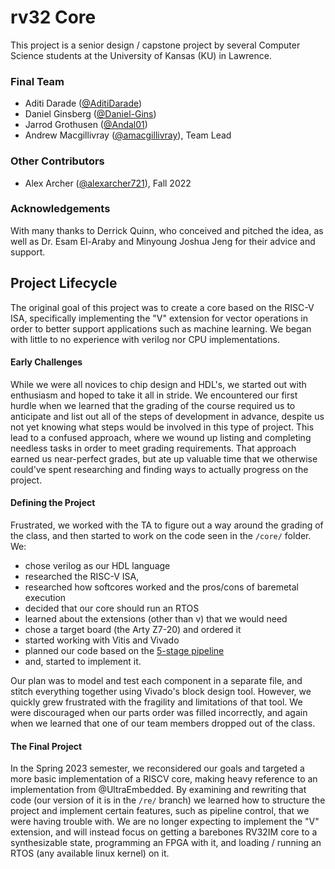 rv32 Core
=========

This project is a senior design / capstone project by several Computer Science students at the University of Kansas (KU) in Lawrence.

### Final Team
 - Aditi Darade ([@AditiDarade](https://github.com/AditiDarade))
 - Daniel Ginsberg ([@Daniel-Gins](https://github.com/Daniel-Gins))
 - Jarrod Grothusen ([@Andal01](https://github.com/Andal01))
 - Andrew Macgillivray ([@amacgillivray](https://github.com/amacgillivray)), Team Lead

### Other Contributors
 - Alex Archer ([@alexarcher721](https://github.com/alexarcher721)), Fall 2022

### Acknowledgements
With many thanks to Derrick Quinn, who conceived and pitched the idea, as well as Dr. Esam El-Araby and Minyoung Joshua Jeng for their advice and support.

## Project Lifecycle

The original goal of this project was to create a core based on the RISC-V ISA, specifically implementing the "V" extension for vector operations in order to better support applications such as machine learning. We began with little to no experience with verilog nor CPU implementations. 

#### Early Challenges
While we were all novices to chip design and HDL's, we started out with enthusiasm and hoped to take it all in stride. We encountered our first hurdle when we learned that the grading of the course required us to anticipate and list out all of the steps of development in advance, despite us not yet knowing what steps would be involved in this type of project. This lead to a confused approach, where we wound up listing and completing needless tasks in order to meet grading requirements. That approach earned us near-perfect grades, but ate up valuable time that we otherwise could've spent researching and finding ways to actually progress on the project. 

#### Defining the Project
Frustrated, we worked with the TA to figure out a way around the grading of the class, and then started to work on the code seen in the `/core/` folder. We:

 - chose verilog as our HDL language
 - researched the RISC-V ISA, 
 - researched how softcores worked and the pros/cons of baremetal execution
 - decided that our core should run an RTOS
 - learned about the extensions (other than v) that we would need
 - chose a target board (the Arty Z7-20) and ordered it
 - started working with Vitis and Vivado
 - planned our code based on the [5-stage pipeline](https://webriscv.dii.unisi.it/)
 - and, started to implement it.

Our plan was to model and test each component in a separate file, and stitch everything together using Vivado's block design tool. However, we quickly grew frustrated with the fragility and limitations of that tool. We were discouraged when our parts order was filled incorrectly, and again when we learned that one of our team members dropped out of the class.

#### The Final Project
In the Spring 2023 semester, we reconsidered our goals and targeted a more basic implementation of a RISCV core, making heavy reference to an implementation from @UltraEmbedded. By examining and rewriting that code (our version of it is in the `/re/` branch) we learned how to structure the project and implement certain features, such as pipeline control, that we were having trouble with. We are no longer expecting to implement the "V" extension, and will instead focus on getting a barebones RV32IM core to a synthesizable state, programming an FPGA with it, and loading / running an RTOS (any available linux kernel) on it.
